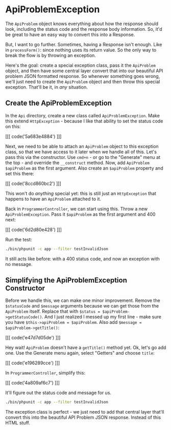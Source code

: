 # ApiProblemException

The `ApiProblem` object knows everything about how the response should look, including
the status code and the response body information. So, it'd be great to have an easy way to
convert this into a Response.

But, I want to go further. Sometimes, having a Response isn't enough. Like in `processForm()`:
since nothing uses its return value. So the only way to break the flow is by throwing an
exception.

Here's the goal: create a special exception class, pass it the `ApiProblem` object,
and then have some central layer convert that into our beautiful API problem JSON
formatted response. So whenever something goes wrong, we'll just need to create the
`ApiProblem` object and then throw this special exception. That'll be it, in *any*
situation.

## Create the ApiProblemException

In the `Api` directory, create a new class called `ApiProblemException`. Make this
extend `HttpException` - because I like that ability to set the status code on this:

[[[ code('5a683e4884') ]]]

Next, we need to be able to attach an `ApiProblem` object to this exception class,
so that we have access to it later when we handle all of this. Let's pass this via
the constructor. Use `cmd+n` - or go to the "Generate" menu at the top - and override
the `__construct` method. Now, add `ApiProblem $apiProblem` as the first argument.
Also create an `$apiProblem` property and set this there:

[[[ code('8ccd860bc2') ]]]

This won't do *anything* special yet: this is still just an `HttpException` that
happens to have an `ApiProblem` attached to it.

Back in `ProgrammerController`, we can start using this. Throw a new `ApiProblemException`.
Pass it `$apiProblem` as the first argument and 400 next:

[[[ code('6d2d80e428') ]]]

Run the test:

```bash
./bin/phpunit -c app --filter testInvalidJson
```

It still acts like before: with a 400 status code, and now an exception with no message.

## Simplifying the ApiProblemException Constructor

Before we handle this, we can make one minor improvement. Remove the `$statusCode`
and `$message` arguments because we can get those from the `ApiProblem` itself. Replace
that with `$status = $apiProblem->getStatusCode()`. And I just realized I messed up my
first line - make sure you have `$this->apiProblem = $apiProblem`. Also add
`$message = $apiProblem->getTitle()`:

[[[ code('e47d7d05de') ]]]

Hey wait! `ApiProblem` doesn't have a `getTitle()` method yet. Ok, let's go add one.
Use the Generate menu again, select "Getters" and choose `title`:

[[[ code('e196289cce') ]]]

In `ProgrammerController`, simplify this:

[[[ code('4a809af6c7') ]]]

It'll figure out the status code and message for us.

```bash
./bin/phpunit -c app --filter testInvalidJson
```

The exception class is perfect - we just need to add that central layer that'll
convert this into the beautiful API Problem JSON response. Instead of this HTML
stuff.
